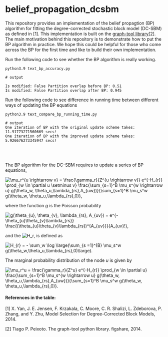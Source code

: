 # belief_propagation_dcsbm
This repository provides an implementation of the belief propagtion (BP) algorithm for fitting the degree-corrected stochastic block model (DC-SBM) as defined in [1]. This implementation is built on the <a href="https://graph-tool.skewed.de/">graph-tool library</a>[2]. The main motivation behind this repository is to demonstrate how to put the BP algorithm in practice. We hope this could be helpful for those who come across the BP for the first time and like to build their own implementation.

Run the following code to see whether the BP algorithm is really working.
```
python3.9 text_bp_accuracy.py

# output

Is modified: False Partition overlap before BP: 0.51
Is modified: False Partition overlap after BP: 0.945
```

Run the following code to see difference in running time between different ways of updating the BP equations
```
python3.9 text_compare_bp_running_time.py

# output
One iteration of BP with the original update scheme takes: 11.91773271560669 secs!
One iteration of BP with the improved update scheme takes: 5.926676273345947 secs!
```

<br/><br/>



The BP algorithm for the DC-SBM requires to update a series of BP equations,

<img src="https://latex.codecogs.com/svg.image?&space;\mu_r^{u&space;\rightarrow&space;v}&space;=&space;\frac{\gamma_r}{Z^{u&space;\rightarrow&space;v}}&space;e^{-H_{r}}&space;\prod_{w&space;\in&space;\partial&space;u&space;\setminus&space;v}&space;\frac{\sum_{s=1}^B&space;\mu_s^{w&space;\rightarrow&space;u}&space;g(\theta_w,&space;\theta_u,\lambda_{rs},A_{uw})}{\sum_{s=1}^B&space;\mu_s^w&space;g(\theta_w,&space;\theta_u,\lambda_{rs},0)}," title=" \mu_r^{u \rightarrow v} = \frac{\gamma_r}{Z^{u \rightarrow v}} e^{-H_{r}} \prod_{w \in \partial u \setminus v} \frac{\sum_{s=1}^B \mu_s^{w \rightarrow u} g(\theta_w, \theta_u,\lambda_{rs},A_{uw})}{\sum_{s=1}^B \mu_s^w g(\theta_w, \theta_u,\lambda_{rs},0)}," />

where the function *g* is the Poisson probability 

<img src="https://latex.codecogs.com/svg.image?g(\theta_{u},&space;\theta_{v},&space;\lambda_{rs},&space;A_{uv})&space;=&space;e^{-\theta_{u}\theta_{v}\lambda_{rs}}&space;\frac{(\theta_{u}\theta_{v}\lambda_{rs})^{A_{uv}}}{A_{uv}!}" title="g(\theta_{u}, \theta_{v}, \lambda_{rs}, A_{uv}) = e^{-\theta_{u}\theta_{v}\lambda_{rs}} \frac{(\theta_{u}\theta_{v}\lambda_{rs})^{A_{uv}}}{A_{uv}!}," />

and the <img src="https://latex.codecogs.com/svg.image?H_r" title="H_r," /> is defined as 

<img src="https://latex.codecogs.com/svg.image?&space;H_{r}&space;=&space;-&space;\sum_w&space;\log&space;\large(\sum_{s&space;=1}^{B}&space;\mu_s^w&space;g(\theta_w,\theta_u,\lambda_{rs},0)\large)" title=" H_{r} = - \sum_w \log \large(\sum_{s =1}^{B} \mu_s^w g(\theta_w,\theta_u,\lambda_{rs},0)\large)." />

The marginal probability distribution of the node *u* is given by 

<img src="https://latex.codecogs.com/svg.image?&space;\mu_r^u&space;=&space;\frac{\gamma_r}{Z^u}&space;e^{-H_{r}}&space;\prod_{w&space;\in&space;\partial&space;u}&space;\frac{\sum_{s=1}^B&space;\mu_s^{w&space;\rightarrow&space;u}&space;g(\theta_w,&space;\theta_u,\lambda_{rs},A_{uw})}{\sum_{s=1}^B&space;\mu_s^w&space;g(\theta_w,&space;\theta_u,\lambda_{rs},0)}." title=" \mu_r^u = \frac{\gamma_r}{Z^u} e^{-H_{r}} \prod_{w \in \partial u} \frac{\sum_{s=1}^B \mu_s^{w \rightarrow u} g(\theta_w, \theta_u,\lambda_{rs},A_{uw})}{\sum_{s=1}^B \mu_s^w g(\theta_w, \theta_u,\lambda_{rs},0)}." />

#### References in the table:
<p><a>[1] X. Yan, J. E. Jensen, F. Krzakala, C. Moore, C. R. Shalizi,
L. Zdeborova, P. Zhang, and Y. Zhu, Model Selection for
Degree-Corrected Block Models, 2014.</a>
<p><a>[2] Tiago P. Peixoto. The graph-tool python library. figshare, 2014. </a>

